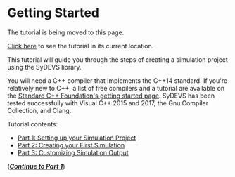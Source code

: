 # Getting Started

The tutorial is being moved to this page.

[Click here](https://autodesk.github.io/sydevs/doc/html/getting_started.html) to see the tutorial in its current location.

This tutorial will guide you through the steps of creating a simulation project using the SyDEVS library.

You will need a C++ compiler that implements the C++14 standard. If you're relatively new to C++, a list of free compilers and a tutorial are available on the [Standard C++ Foundation's getting started page](https://isocpp.org/get-started). SyDEVS has been tested successfully with Visual C++ 2015 and 2017, the Gnu Compiler Collection, and Clang.

Tutorial contents:
- [Part 1: Setting up your Simulation Project](part01.html)
- [Part 2: Creating your First Simulation](part02.html)
- [Part 3: Customizing Simulation Output](part03.html)

([***Continue to Part 1***](part01.html))



